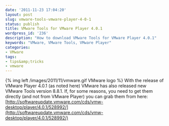 ```yaml
---
date: '2011-11-23 17:04:20'
layout: post
slug: vmware-tools-vmware-player-4-0-1
status: publish
title: VMware Tools for VMware Player 4.0.1
wordpress_id: '236'
description: "How to download VMware Tools for VMware Player 4.0.1"
keywords: "VMware, VMware Tools, VMware Player"
categories:
- VMware
tags:
- tips&amp;tricks
- vmware
---
```


{% img left /images/2011/11/vmware.gif VMware logo %} With the release of VMware Player 4.0.1 (as noted here) VMware has also released new VMware Tools version 8.8.1. If, for some reasons, you need to get them directly (and not from VMware Player) you can grab them from here: [http://softwareupdate.vmware.com/cds/vmw-desktop/player/4.0.1/528992/](http://softwareupdate.vmware.com/cds/vmw-desktop/player/4.0.1/528992/)
